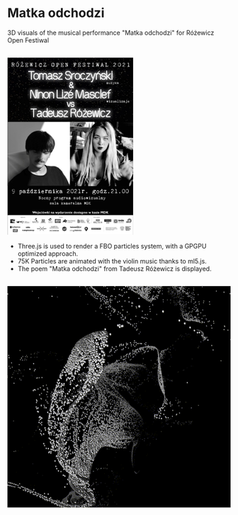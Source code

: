 # Matka odchodzi

3D visuals of the musical performance "Matka odchodzi" for Różewicz Open Festiwal


<p >
 <br>
 <img src="images/matka.jpg" alt="drawing" height="400"/>
 </p>

- Three.js is used to render a FBO particles system, with a GPGPU optimized approach.
- 75K Particles are animated with the violin music thanks to ml5.js.
- The poem "Matka odchodzi" from Tadeusz Różewicz is displayed.

<p>
 <br>
 <img src="images/matka.gif" alt="drawing" height="500"/> 
 </p>
 
